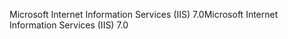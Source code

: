 <span data-ttu-id="609c9-101">Microsoft Internet Information Services (IIS) 7.0</span><span class="sxs-lookup"><span data-stu-id="609c9-101">Microsoft Internet Information Services (IIS) 7.0</span></span>